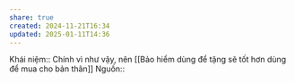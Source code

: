 ```yaml
---
share: true
created: 2024-11-21T16:34
updated: 2025-01-11T14:36
---
```

Khái niệm:: 
Chính vì như vậy, nên [[Bảo hiểm dùng để tặng sẽ tốt hơn dùng để mua cho bản thân]]
Nguồn:: 
